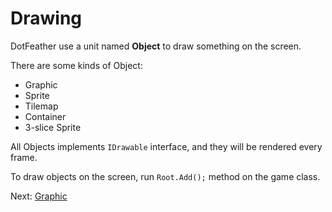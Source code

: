 # Drawing

DotFeather use a unit named **Object** to draw something on the screen.

There are some kinds of Object:

- Graphic
- Sprite
- Tilemap
- Container
- 3-slice Sprite


All Objects implements `IDrawable` interface, and they will be rendered every frame.

To draw objects on the screen, run `Root.Add();` method on the game class.


Next: [Graphic](drawing/graphic.md)
